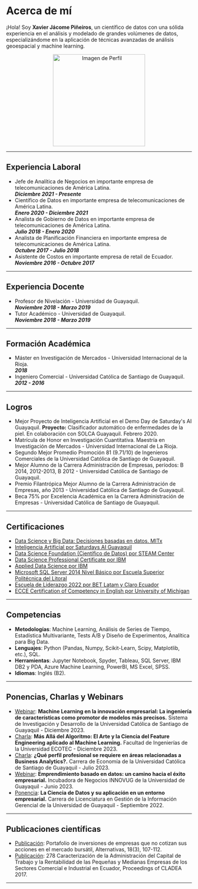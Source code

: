 # Acerca de mí
¡Hola! Soy **Xavier Jácome Piñeiros**, un científico de datos con una sólida experiencia en el análisis y modelado de grandes volúmenes de datos, especializándome en la aplicación de técnicas avanzadas de análisis geoespacial y machine learning.

<p align="center">
  <img src="https://avatars.githubusercontent.com/u/50842509?v=4" alt="Imagen de Perfil" width="250" height="250">
</p>

---

## Experiencia Laboral
- Jefe de Analítica de Negocios en importante empresa de telecomunicaciones de América Latina. 
<br> **_Diciembre 2021 - Presente_**
- Científico de Datos en importante empresa de telecomunicaciones de América Latina.
<br> **_Enero 2020 - Diciembre 2021_**
- Analista de Gobierno de Datos en importante empresa de telecomunicaciones de América Latina.
<br> **_Julio 2018 - Enero 2020_**
- Analista de Planificación Financiera en importante empresa de telecomunicaciones de América Latina.
<br> **_Octubre 2017 - Julio 2018_**
- Asistente de Costos en importante empresa de retail de Ecuador.
<br> **_Noviembre 2016 - Octubre 2017_**

---

## Experiencia Docente
- Profesor de Nivelación - Universidad de Guayaquil. 
<br> **_Noviembre 2018 - Marzo 2019_**
- Tutor Académico - Universidad de Guayaquil.
<br> **_Noviembre 2018 - Marzo 2019_**

---

## Formación Académica
- Máster en Investigación de Mercados - Universidad Internacional de la Rioja. 
<br> **_2018_**
- Ingeniero Comercial - Universidad Católica de Santiago de Guayaquil.
<br> **_2012 - 2016_**

---

## Logros
- Mejor Proyecto de Inteligencia Artificial en el Demo Day de Saturday's AI Guayaquil. **Proyecto:** Clasificador automático de enfermedades de la piel. En colaboración con SOLCA Guayaquil. Febrero 2020.
- Matrícula de Honor en Investigación Cuantitativa. Maestría en Investigación de Mercados - Universidad Internacional de La Rioja.
- Segundo Mejor Promedio Promoción 81 (9.71/10) de Ingenieros Comerciales de la Universidad Católica de Santiago de Guayaquil.
- Mejor Alumno de la Carrera Administración de Empresas, períodos: B 2014, 2012-2013, B 2012 - Universidad Católica de Santiago de Guayaquil.
- Premio Filantrópica Mejor Alumno de la Carrera Administración de Empresas, año 2013 - Universidad Católica de Santiago de Guayaquil.
- Beca 75% por Excelencia Académica en la Carrera Administración de Empresas - Universidad Católica de Santiago de Guayaquil.

---

## Certificaciones

- [Data Science y Big Data: Decisiones basadas en datos. MITx](https://www.credential.net/0b6072d3-fea4-420c-8313-812a391bdd97#gs.y3xs7b)
- [Inteligencia Artificial por Saturdays AI Guayaquil]()
- [Data Science Foundation (Científico de Datos) por STEAM Center]()
- [Data Science Professional Certificate por IBM](https://www.coursera.org/account/accomplishments/specialization/certificate/S6C9PELLLP6X)
- [Applied Data Science por IBM](https://www.coursera.org/account/accomplishments/specialization/RR74K4TTZGED)
- [Microsoft SQL Server 2014 Nivel Básico por Escuela Superior Politécnica del Litoral]()
- [Escuela de Liderazgo 2022 por BET Latam y Claro Ecuador]()
- [ECCE Certification of Competency in English por University of Michigan]()

---

## Competencias

- **Metodologías**: Machine Learning, Análisis de Series de Tiempo, Estadística Multivariante, Tests A/B y Diseño de Experimentos, Analítica para Big Data.
- **Lenguajes**: Python (Pandas, Numpy, Scikit-Learn, Scipy, Matplotlib, etc.), SQL.
- **Herramientas**: Jupyter Notebook, Spyder, Tableau, SQL Server, IBM DB2 y PDA, Azure Machine Learning, PowerBI, MS Excel, SPSS.
- **Idiomas**: Inglés (B2).

---

## Ponencias, Charlas y Webinars
- [Webinar](https://www.linkedin.com/feed/update/urn:li:activity:7143325588181716992/): **Machine Learning en la innovación empresarial: La ingeniería de características como promotor de modelos más precisos.** Sistema de Investigación y Desarrollo de la Universidad Católica de Santiago de Guayaquil - Diciembre 2023.
- [Charla](https://www.linkedin.com/feed/update/urn:li:activity:7138676770404286466/): **Más Allá del Algoritmo: El Arte y la Ciencia del Feature Engineering aplicado al Machine Learning.** Facultad de Ingenierías de la Universidad ECOTEC - Diciembre 2023.
- [Charla](https://www.linkedin.com/feed/update/urn:li:activity:7090736357567778816/): **¿Qué perfil profesional se requiere en áreas relacionadas a Business Analytics?.** Carrera de Economía de la Universidad Católica de Santiago de Guayaquil - Julio 2023.
- [Webinar](https://www.linkedin.com/posts/xavierjacomep_emprendimientobasadoendatos-aezxitoempresarial-activity-7082091755751239681-OtIC?utm_source=share&utm_medium=member_desktop): **Emprendimiento basado en datos: un camino hacia el éxito empresarial.** Incubadora de Negocios INNOVUG de la Universidad de Guayaquil - Junio 2023.
- [Ponencia](https://www.linkedin.com/feed/update/urn:li:activity:6975206262749736960/): **La Ciencia de Datos y su aplicación en un entorno empresarial.** Carrera de Licenciatura en Gestión de la Información Gerencial de la Universidad de Guayaquil - Septiembre 2022.

---

## Publicaciones científicas
- [Publicación](https://editorial.ucsg.edu.ec/ojs-alternativas/index.php/alternativas-ucsg/article/view/150): Portafolio de inversiones de empresas que no cotizan sus acciones en el mercado bursátil, Alternativas, 18(3), 107-112.
- [Publicación](https://cladea.org/wp-content/uploads/2022/01/278Yanina-Bajana-Villagomez-Xavier-Jacome-Pineiros-Freddy-Camacho-Villagomez-and-Genesis-Basantes-Brunes-Caracterizacion-De-La-Administracion-Del-Capital-D.pdf): 278 Caracterización de la Administración del Capital de Trabajo y la Rentabilidad de las Pequeñas y Medianas Empresas de los Sectores Comercial e Industrial en Ecuador, Proceedings of CLADEA 2017.

___
